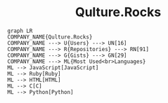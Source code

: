 <h1 align="center">Qulture.Rocks</h1>

```mermaid
graph LR
COMPANY_NAME{Qulture.Rocks}
COMPANY_NAME ---> U{Users} ---> UN[16]
COMPANY_NAME ---> R{Repositories} ---> RN[91]
COMPANY_NAME ---> G{Gists} ---> GN[29]
COMPANY_NAME ---> ML{Most Used<br>Languages}
ML --> JavaScript[JavaScript]
ML --> Ruby[Ruby]
ML --> HTML[HTML]
ML --> C[C]
ML --> Python[Python]
```
